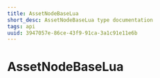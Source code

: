 ```yaml
---
title: AssetNodeBaseLua
short_desc: AssetNodeBaseLua type documentation
tags: api
uuid: 3947057e-86ce-43f9-91ca-3a1c91e11e6b
---
```


# AssetNodeBaseLua

